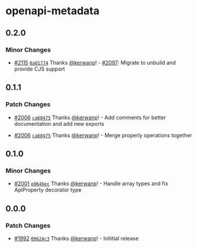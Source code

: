 # openapi-metadata

## 0.2.0

### Minor Changes

- [#2115](https://github.com/openapi-ts/openapi-typescript/pull/2115) [`0a01774`](https://github.com/openapi-ts/openapi-typescript/commit/0a01774c8b3a091545ae5c1e615adc9fabb9d475) Thanks [@kerwanp](https://github.com/kerwanp)! - [#2097](https://github.com/openapi-ts/openapi-typescript/pull/2097): Migrate to unbuild and provide CJS support

## 0.1.1

### Patch Changes

- [#2006](https://github.com/openapi-ts/openapi-typescript/pull/2006) [`ca68475`](https://github.com/openapi-ts/openapi-typescript/commit/ca684756ac8ea45bf59f585d5f974f0102a6d28e) Thanks [@kerwanp](https://github.com/kerwanp)! - Add comments for better documentation and add new exports

- [#2006](https://github.com/openapi-ts/openapi-typescript/pull/2006) [`ca68475`](https://github.com/openapi-ts/openapi-typescript/commit/ca684756ac8ea45bf59f585d5f974f0102a6d28e) Thanks [@kerwanp](https://github.com/kerwanp)! - Merge properly operations together

## 0.1.0

### Minor Changes

- [#2001](https://github.com/openapi-ts/openapi-typescript/pull/2001) [`e864bec`](https://github.com/openapi-ts/openapi-typescript/commit/e864bec76cef70b16020983174c3288a09a7d250) Thanks [@kerwanp](https://github.com/kerwanp)! - Handle array types and fix ApiProperty decorator type

## 0.0.0

### Patch Changes

- [#1992](https://github.com/openapi-ts/openapi-typescript/pull/1992) [`09624c3`](https://github.com/openapi-ts/openapi-typescript/commit/09624c318b5929fd5dff76b46fc6eddb4aa34995) Thanks [@kerwanp](https://github.com/kerwanp)! - Inititial release
